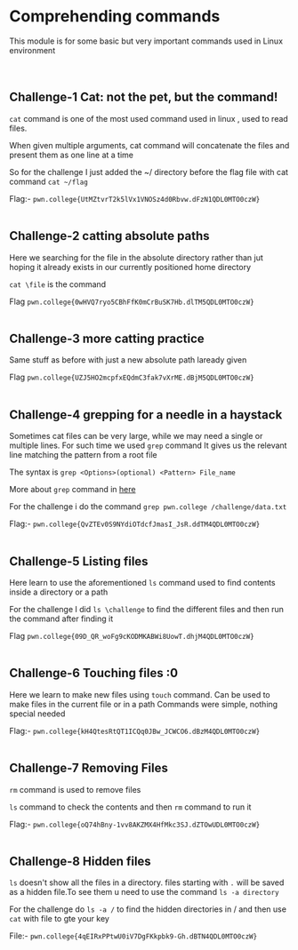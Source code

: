 # Comprehending commands
This module is for some basic but very important commands used in Linux environment
<br><br><br>

## Challenge-1 Cat: not the pet, but the command!
`cat` command is one of the most used command used in linux , used to read files.

When given multiple arguments, cat command will concatenate the files and present them as one line at a time

So for the challenge I just added the ~/ directory before the flag file with cat command `cat ~/flag`

Flag:- `pwn.college{UtMZtvrT2k5lVx1VNOSz4d0Rbvw.dFzN1QDL0MTO0czW}`
<br><br>

## Challenge-2 catting absolute paths
Here we searching for the file in the absolute directory rather than jut hoping it already exists in our currently positioned home directory

`cat \file` is the command

Flag `pwn.college{0wHVQ7ryo5CBhFfK0mCrBuSK7Hb.dlTM5QDL0MTO0czW}`
<br><br>

## Challenge-3 more catting practice
Same stuff as before with just a new absolute path laready given

Flag `pwn.college{UZJ5HO2mcpfxEQdmC3fak7vXrME.dBjM5QDL0MTO0czW}`
<br><br>

## Challenge-4 grepping for a needle in a haystack
Sometimes cat files can be very large, while we may need a single or multiple lines.
For such time we used `grep` command
It gives us the relevant line matching the pattern from a root file

The syntax is `grep <Options>(optional) <Pattern> File_name`

More about `grep` command in [here](https://docs.rockylinux.org/books/sed_awk_grep/2_grep_command/?h=grep)

For the challenge i do the command `grep pwn.college /challenge/data.txt`

Flag:- `pwn.college{QvZTEv0S9NYdiOTdcfJmasI_JsR.ddTM4QDL0MTO0czW}`
<br><br>

## Challenge-5 Listing files
Here learn to use the aforementioned `ls` command used to find contents inside a directory or a path

For the challenge I did `ls \challenge` to find the different files and then run the command after finding it

Flag `pwn.college{09D_QR_woFg9cKODMKABWi8UowT.dhjM4QDL0MTO0czW}`
<br><br>

## Challenge-6 Touching files :0
Here we learn to make new files using `touch` command.
Can be used to make files in  the current file or in a path
Commands were simple, nothing special needed

Flag:- `pwn.college{kH4QtesRtQT1ICQq0JBw_JCWCO6.dBzM4QDL0MTO0czW}`
<br><br>

## Challenge-7 Removing Files
`rm` command is used to remove files

`ls` command to check the contents and then `rm` command to run it

Flag:- `pwn.college{oQ74hBny-1vv8AKZMX4HfMkc3SJ.dZTOwUDL0MTO0czW}`
<br><br>

## Challenge-8 Hidden files
`ls` doesn't show all the files in a directory.
files starting with `.` will be saved as a hidden file.To see them u need to use the command `ls -a directory`

For the challenge do `ls -a /` to find the hidden directories in / and then use `cat` with file to gte your key

File:- `pwn.college{4qEIRxPPtwU0iV7DgFKkpbk9-Gh.dBTN4QDL0MTO0czW}`
<br><br>

##
<br><br>

##
<br><br>

##
<br><br>

##
<br><br>